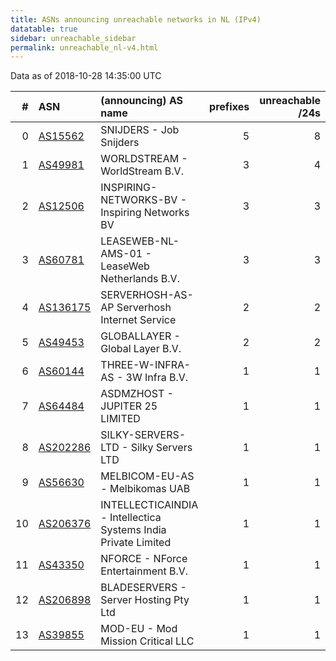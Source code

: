 ```yaml
---
title: ASNs announcing unreachable networks in NL (IPv4)
datatable: true
sidebar: unreachable_sidebar
permalink: unreachable_nl-v4.html
---
```


Data as of 2018-10-28 14:35:00 UTC


<div class="datatable-begin"></div>

|   # | ASN                                      | (announcing) AS name                                           |   prefixes |   unreachable /24s |
|----:|:-----------------------------------------|:---------------------------------------------------------------|-----------:|-------------------:|
|   0 | [AS15562](unreachable_AS15562-v4.html)   | SNIJDERS - Job Snijders                                        |          5 |                  8 |
|   1 | [AS49981](unreachable_AS49981-v4.html)   | WORLDSTREAM - WorldStream B.V.                                 |          3 |                  4 |
|   2 | [AS12506](unreachable_AS12506-v4.html)   | INSPIRING-NETWORKS-BV - Inspiring Networks BV                  |          3 |                  3 |
|   3 | [AS60781](unreachable_AS60781-v4.html)   | LEASEWEB-NL-AMS-01 - LeaseWeb Netherlands B.V.                 |          3 |                  3 |
|   4 | [AS136175](unreachable_AS136175-v4.html) | SERVERHOSH-AS-AP Serverhosh Internet Service                   |          2 |                  2 |
|   5 | [AS49453](unreachable_AS49453-v4.html)   | GLOBALLAYER - Global Layer B.V.                                |          2 |                  2 |
|   6 | [AS60144](unreachable_AS60144-v4.html)   | THREE-W-INFRA-AS - 3W Infra B.V.                               |          1 |                  1 |
|   7 | [AS64484](unreachable_AS64484-v4.html)   | ASDMZHOST - JUPITER 25 LIMITED                                 |          1 |                  1 |
|   8 | [AS202286](unreachable_AS202286-v4.html) | SILKY-SERVERS-LTD - Silky Servers LTD                          |          1 |                  1 |
|   9 | [AS56630](unreachable_AS56630-v4.html)   | MELBICOM-EU-AS - Melbikomas UAB                                |          1 |                  1 |
|  10 | [AS206376](unreachable_AS206376-v4.html) | INTELLECTICAINDIA - Intellectica Systems India Private Limited |          1 |                  1 |
|  11 | [AS43350](unreachable_AS43350-v4.html)   | NFORCE - NForce Entertainment B.V.                             |          1 |                  1 |
|  12 | [AS206898](unreachable_AS206898-v4.html) | BLADESERVERS - Server Hosting Pty Ltd                          |          1 |                  1 |
|  13 | [AS39855](unreachable_AS39855-v4.html)   | MOD-EU - Mod Mission Critical LLC                              |          1 |                  1 |

<div class="datatable-end"></div>